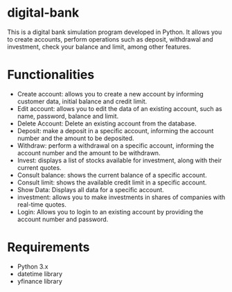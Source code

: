 # digital-bank
This is a digital bank simulation program developed in Python. It allows you to create accounts, perform operations such as deposit, withdrawal and investment, check your balance and limit, among other features.

# Functionalities

- Create account: allows you to create a new account by informing customer data, initial balance and credit limit.
- Edit account: allows you to edit the data of an existing account, such as name, password, balance and limit.
- Delete Account: Delete an existing account from the database.
- Deposit: make a deposit in a specific account, informing the account number and the amount to be deposited.
- Withdraw: perform a withdrawal on a specific account, informing the account number and the amount to be withdrawn.
- Invest: displays a list of stocks available for investment, along with their current quotes.
- Consult balance: shows the current balance of a specific account.
- Consult limit: shows the available credit limit in a specific account.
- Show Data: Displays all data for a specific account.
- investment: allows you to make investments in shares of companies with real-time quotes.
- Login: Allows you to login to an existing account by providing the account number and password.

# Requirements
- Python 3.x
- datetime library
- yfinance library
